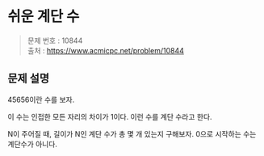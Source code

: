 # 쉬운 계단 수

> 문제 번호 : 10844  
> 출처 : https://www.acmicpc.net/problem/10844

## 문제 설명

<p>45656이란 수를 보자.</p>
<p>이 수는 인접한 모든 자리의 차이가 1이다. 이런 수를 계단 수라고 한다.</p>
<p>N이 주어질 때, 길이가 N인 계단 수가 총 몇 개 있는지 구해보자. 0으로 시작하는 수는 계단수가 아니다.</p>

